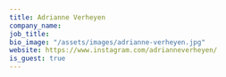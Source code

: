 ```yaml
---
title: Adrianne Verheyen
company_name: 
job_title: 
bio_image: "/assets/images/adrianne-verheyen.jpg"
website: https://www.instagram.com/adrianneverheyen/
is_guest: true
---
```

